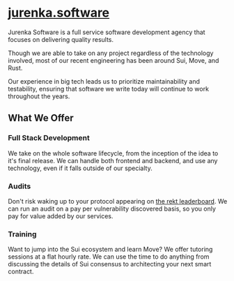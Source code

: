 # [jurenka.software](https://jurenka.software/)

Jurenka Software is a full service software development agency that focuses on delivering quality results.

Though we are able to take on any project regardless of the technology involved, most of our recent engineering has been around Sui, Move, and Rust.

Our experience in big tech leads us to prioritize maintainability and testability, ensuring that software we write today will continue to work throughout the years.

## What We Offer

### Full Stack Development

We take on the whole software lifecycle, from the inception of the idea to it's final release. We can handle both frontend and backend, and use any technology, even if it falls outside of our specialty.

### Audits

Don't risk waking up to your protocol appearing on [the rekt leaderboard](https://rekt.news/leaderboard/). We can run an audit on a pay per vulnerability discovered basis, so you only pay for value added by our services.

### Training

Want to jump into the Sui ecosystem and learn Move? We offer tutoring sessions at a flat hourly rate. We can use the time to do anything from discussing the details of Sui consensus to architecting your next smart contract.
